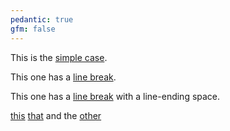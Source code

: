```yaml
---
pedantic: true
gfm: false
---
```


This is the [simple case].

[simple case]: /simple



This one has a [line
break].

This one has a [line 
break] with a line-ending space.

[line break]: /foo


[this] [that] and the [other]

[this]: /this
[that]: /that
[other]: /other
